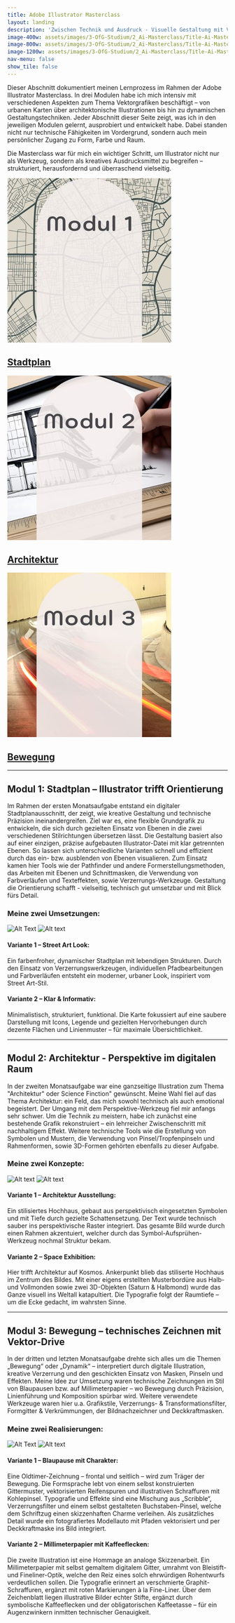```yaml
---
title: Adobe Illustrator Masterclass
layout: landing
description: 'Zwischen Technik und Ausdruck - Visuelle Gestaltung mit Vektorgrafiken'
image-400w: assets/images/3-OfG-Studium/2_Ai-Masterclass/Title-Ai-Masterclass-400w.jpg
image-800w: assets/images/3-OfG-Studium/2_Ai-Masterclass/Title-Ai-Masterclass-800w.jpg
image-1200w: assets/images/3-OfG-Studium/2_Ai-Masterclass/Title-Ai-Masterclass-1200w.jpg
nav-menu: false
show_tile: false
---
```


<div id="main">
    <div class="inner">

  <!-- One -->
  <section id="Einleitung Ai-Masterclass">
    <p>Dieser Abschnitt dokumentiert meinen Lernprozess im Rahmen der Adobe Illustrator Masterclass. In drei Modulen habe ich mich intensiv mit verschiedenen Aspekten zum Thema Vektorgrafiken beschäftigt – von urbanen Karten über architektonische Illustrationen bis hin zu dynamischen Gestaltungstechniken. Jeder Abschnitt dieser Seite zeigt, was ich in den jeweiligen Modulen gelernt, ausprobiert und entwickelt habe. Dabei standen nicht nur technische Fähigkeiten im Vordergrund, sondern auch mein persönlicher Zugang zu Form, Farbe und Raum.</p>
    <p>Die Masterclass war für mich ein wichtiger Schritt, um Illustrator nicht nur als Werkzeug, sondern als kreatives Ausdrucksmittel zu begreifen – strukturiert, herausfordernd und überraschend vielseitig.</p>
  </section>

  <!-- Two -->
  <section class="bricks">
    <article class="style1">
      <span class="image">
        <img 
          src="assets/images/3-OfG-Studium/2_Ai-Masterclass/Ai-Masterclass_Modul-01-375w.jpg" 
          alt=""
        >
      </span>
      <a href="#modul-1">
        <h2>Stadtplan</h2>
      </a>
    </article>
    <article class="style2">
      <span class="image">
        <img src="assets/images/3-OfG-Studium/2_Ai-Masterclass/Ai-Masterclass_Modul-02-375w.jpg" 
        alt="">
      </span>
      <a href="#modul-2">
        <h2>Architektur</h2>
      </a>
    </article>
    <article class="style3">
      <span class="image">
        <img src="assets/images/3-OfG-Studium/2_Ai-Masterclass/Ai-Masterclass_Modul-03-375w.jpg" 
        alt="">
      </span>
      <a href="#modul-3">
        <h2>Bewegung</h2>
      </a>
    </article>
  </section>
  <hr />

  <!-- Three -->
  <section id="modul-1" class="anchor">
    <h2>Modul 1: Stadtplan – Illustrator trifft Orientierung</h2>
    <p>Im Rahmen der ersten Monatsaufgabe entstand ein digitaler Stadtplanausschnitt, der zeigt, wie kreative Gestaltung und technische Präzision ineinandergreifen. Ziel war es, eine flexible Grundgrafik zu entwickeln, die sich durch gezielten Einsatz von Ebenen in die zwei verschiedenen Stilrichtungen übersetzen lässt. Die Gestaltung basiert also auf einer einzigen, präzise aufgebauten Illustrator-Datei mit klar getrennten Ebenen. So lassen sich unterschiedliche Varianten schnell und effizient durch das ein- bzw. ausblenden von Ebenen visualieren. Zum Einsatz kamen hier Tools wie der Pathfinder und andere Formerstellungsmethoden, das Arbeiten mit Ebenen und Schnittmasken, die Verwendung von Farbverläufen und Texteffekten, sowie Verzerrungs-Werkzeuge. Gestaltung die Orientierung schafft - vielseitig, technisch gut umsetzbar und mit Blick fürs Detail.</p>
    <h3 style="text-align: left;">Meine zwei Umsetzungen:</h3>
    <image-compare class="image image__center" data-position="center center">
        <img 
          slot="image-1" 
          alt="Alt Text" 
          src="{% link /assets/images/3-OfG-Studium/2_Ai-Masterclass/Ai-Masterclass_Modul-01_Stadtplan-Version1-1200w.jpg %}"
          srcset="
            {% link /assets/images/3-OfG-Studium/2_Ai-Masterclass/Ai-Masterclass_Modul-01_Stadtplan-Version1-100w.jpg %} 100w
            , {% link /assets/images/3-OfG-Studium/2_Ai-Masterclass/Ai-Masterclass_Modul-01_Stadtplan-Version1-400w.jpg %} 400w
            , {% link /assets/images/3-OfG-Studium/2_Ai-Masterclass/Ai-Masterclass_Modul-01_Stadtplan-Version1-800w.jpg %} 800w
            , {% link /assets/images/3-OfG-Studium/2_Ai-Masterclass/Ai-Masterclass_Modul-01_Stadtplan-Version1-1200w.jpg %} 1200w
          "
          sizes="50vw"
        />
        <img 
          slot="image-2" 
          alt="Alt text" 
          src="{% link /assets/images/3-OfG-Studium/2_Ai-Masterclass/Ai-Masterclass_Modul-01_Stadtplan-Version2-1200w.jpg %}"
          srcset="
            {% link /assets/images/3-OfG-Studium/2_Ai-Masterclass/Ai-Masterclass_Modul-01_Stadtplan-Version2-100w.jpg %} 100w
            , {% link /assets/images/3-OfG-Studium/2_Ai-Masterclass/Ai-Masterclass_Modul-01_Stadtplan-Version2-400w.jpg %} 400w
            , {% link /assets/images/3-OfG-Studium/2_Ai-Masterclass/Ai-Masterclass_Modul-01_Stadtplan-Version2-800w.jpg %} 800w
            , {% link /assets/images/3-OfG-Studium/2_Ai-Masterclass/Ai-Masterclass_Modul-01_Stadtplan-Version2-1200w.jpg %} 1200w
          "
          sizes="50vw"
        />
    </image-compare>
    <div class="row">
      <div class="6u 12u$(medium)">
        <h4>Variante 1 – Street Art Look:</h4>
        <p>Ein farbenfroher, dynamischer Stadtplan mit lebendigen Strukturen. Durch den Einsatz von Verzerrungswerkzeugen, individuellen Pfadbearbeitungen und Farbverläufen entsteht ein moderner, urbaner Look, inspiriert vom Street Art-Stil.</p>
      </div>
      <div class="6u 12u$(medium)">
        <h4>Variante 2 – Klar & Informativ:</h4>
        <p>Minimalistisch, strukturiert, funktional. Die Karte fokussiert auf eine saubere Darstellung mit Icons, Legende und gezielten Hervorhebungen durch dezente Flächen und Linienmuster – für maximale Übersichtlichkeit.</p>
      </div>
    </div>
  </section>

  <hr />

  <!-- Four -->
  <section id="modul-2" class="anchor">
    <h2>Modul 2: Architektur - Perspektive im digitalen Raum</h2>
    <p>In der zweiten Monatsaufgabe war eine ganzseitige Illustration zum Thema "Architektur" oder Science Finction" gewünscht. Meine Wahl fiel auf das Thema Architektur: ein Feld, das mich sowohl technisch als auch emotional begeistert. Der Umgang mit dem Perspektive-Werkzeug fiel mir anfangs sehr schwer. Um die Technik zu meistern, habe ich zunächst eine bestehende Grafik rekonstruiert – ein lehrreicher Zwischenschritt mit nachhaltigem Effekt. Weitere technische Tools wie die Erstellung von Symbolen und Mustern, die Verwendung von Pinsel/Tropfenpinseln und Rahmenformen, sowie 3D-Formen gehörten ebenfalls zu dieser Aufgabe.</p>
    <h3 style="text-align: left;">Meine zwei Konzepte:</h3>
    <image-compare class="image image__center" data-position="center center">
        <img 
          slot="image-1" 
          alt="Alt text" 
          src="{% link /assets/images/3-OfG-Studium/2_Ai-Masterclass/Ai-Masterclass_Modul-02_Perspektive-Version1-1200w.jpg %}"
          srcset="
            {% link /assets/images/3-OfG-Studium/2_Ai-Masterclass/Ai-Masterclass_Modul-02_Perspektive-Version1-100w.jpg %} 100w
            , {% link /assets/images/3-OfG-Studium/2_Ai-Masterclass/Ai-Masterclass_Modul-02_Perspektive-Version1-400w.jpg %} 400w
            , {% link /assets/images/3-OfG-Studium/2_Ai-Masterclass/Ai-Masterclass_Modul-02_Perspektive-Version1-800w.jpg %} 800w
            , {% link /assets/images/3-OfG-Studium/2_Ai-Masterclass/Ai-Masterclass_Modul-02_Perspektive-Version1-1200w.jpg %} 1200w
          "
          sizes="40vw"
        />
        <img 
          slot="image-2" 
          alt="Alt text" 
          src="{% link /assets/images/3-OfG-Studium/2_Ai-Masterclass/Ai-Masterclass_Modul-02_Perspektive-Version2-1200w.jpg %}"
          srcset="
            {% link /assets/images/3-OfG-Studium/2_Ai-Masterclass/Ai-Masterclass_Modul-02_Perspektive-Version2-100w.jpg %} 100w
            , {% link /assets/images/3-OfG-Studium/2_Ai-Masterclass/Ai-Masterclass_Modul-02_Perspektive-Version2-400w.jpg %} 400w
            , {% link /assets/images/3-OfG-Studium/2_Ai-Masterclass/Ai-Masterclass_Modul-02_Perspektive-Version2-800w.jpg %} 800w
            , {% link /assets/images/3-OfG-Studium/2_Ai-Masterclass/Ai-Masterclass_Modul-02_Perspektive-Version2-1200w.jpg %} 1200w
          "
          sizes="40vw"
        />
    </image-compare>
    <div class="row">
      <div class="6u 12u$(medium)">
        <h4>Variante 1 – Architektur Ausstellung:</h4>
        <p>Ein stilisiertes Hochhaus, gebaut aus perspektivisch eingesetzten Symbolen und mit Tiefe durch gezielte Schattensetzung. Der Text wurde technisch sauber ins perspektivische Raster integriert. Das gesamte Bild wurde durch einen Rahmen akzentuiert, welcher durch das Symbol-Aufsprühen-Werkzeug nochmal Struktur bekam.</p>
      </div>
      <div class="6u 12u$(medium)">
        <h4>Variante 2 – Space Exhibition:</h4>
        <p>Hier trifft Architektur auf Kosmos. Ankerpunkt blieb das stiliserte Hochhaus im Zentrum des Bildes. Mit einer eigens erstellten Musterbordüre aus Halb- und Vollmonden sowie zwei 3D-Objekten (Saturn & Halbmond) wurde das Ganze visuell ins Weltall katapultiert. Die Typografie folgt der Raumtiefe – um die Ecke gedacht, im wahrsten Sinne.</p>
      </div>
    </div>
  </section>

  <hr />

  <!-- Five -->
  <section id="modul-3" class="anchor">
    <h2>Modul 3: Bewegung – technisches Zeichnen mit Vektor-Drive</h2>
    <p>In der dritten und letzten Monatsaufgabe drehte sich alles um die Themen „Bewegung“ oder „Dynamik“ – interpretiert durch digitale Illustration, kreative Verzerrung und den geschickten Einsatz von Masken, Pinseln und Effekten. Meine Idee zur Umsetzung waren technische Zeichnungen im Stil von Blaupausen bzw. auf Millimeterpapier – wo Bewegung durch Präzision, Linienführung und Komposition spürbar wird. Weitere verwendete Werkzeuge waren hier u.a. Grafikstile, Verzerrungs- & Transformationsfilter, Formgitter & Verkrümmungen, der Bildnachzeichner und Deckkraftmasken.</p>
    <h3 style="text-align: left;">Meine zwei Realisierungen:</h3>
    <image-compare class="image" data-position="center center">
        <img 
          slot="image-1" 
          alt="Alt Text" 
          src="{% link /assets/images/3-OfG-Studium/2_Ai-Masterclass/Ai-Masterclass_Modul-03_Auto-Version1-1200w.jpg %}"
          srcset="
            {% link /assets/images/3-OfG-Studium/2_Ai-Masterclass/Ai-Masterclass_Modul-03_Auto-Version1-100w.jpg %} 100w
            , {% link /assets/images/3-OfG-Studium/2_Ai-Masterclass/Ai-Masterclass_Modul-03_Auto-Version1-400w.jpg %} 400w
            , {% link /assets/images/3-OfG-Studium/2_Ai-Masterclass/Ai-Masterclass_Modul-03_Auto-Version1-800w.jpg %} 800w
            , {% link /assets/images/3-OfG-Studium/2_Ai-Masterclass/Ai-Masterclass_Modul-03_Auto-Version1-1200w.jpg %} 1200w
          "
          sizes="90vw"
        />
        <img 
          slot="image-2" 
          alt="Alt text" 
          src="{% link /assets/images/3-OfG-Studium/2_Ai-Masterclass/Ai-Masterclass_Modul-03_Auto-Version2-1200w.jpg %}"
          srcset="
            {% link /assets/images/3-OfG-Studium/2_Ai-Masterclass/Ai-Masterclass_Modul-03_Auto-Version2-100w.jpg %} 100w
            , {% link /assets/images/3-OfG-Studium/2_Ai-Masterclass/Ai-Masterclass_Modul-03_Auto-Version2-400w.jpg %} 400w
            , {% link /assets/images/3-OfG-Studium/2_Ai-Masterclass/Ai-Masterclass_Modul-03_Auto-Version2-800w.jpg %} 800w
            , {% link /assets/images/3-OfG-Studium/2_Ai-Masterclass/Ai-Masterclass_Modul-03_Auto-Version2-1200w.jpg %} 1200w
          "
          sizes="90vw"
        />
    </image-compare>
    <div class="row">
      <div class="6u 12u$(medium)">
        <h4>Variante 1 – Blaupause mit Charakter:</h4>
        <p>Eine Oldtimer-Zeichnung – frontal und seitlich – wird zum Träger der Bewegung. Die Formsprache lebt von einem selbst konstruierten Gittermuster, vektorisierten Reifenspuren und illustrativen Schraffuren mit Kohlepinsel. Typografie und Effekte sind eine Mischung aus „Scribble“, Verzerrungsfilter und einem selbst gestalteten Buchstaben-Pinsel, welche dem Schriftzug einen skizzenhaften Charme verleihen. Als zusätzliches Detail wurde ein fotografiertes Modellauto mit Pfaden vektorisiert und per Deckkraftmaske ins Bild integriert.</p>
      </div>
      <div class="6u 12u$(medium)">
        <h4>Variante 2 – Millimeterpapier mit Kaffeeflecken:</h4>
        <p>Die zweite Illustration ist eine Hommage an analoge Skizzenarbeit. Ein Millimeterpapier mit selbst gemaltem digitalem Gitter, umrahmt von Bleistift- und Fineliner-Optik, welche den Reiz eines solch ehrwürdigen Rohentwurfs verdeutlichen sollen. Die Typografie erinnert an verschmierte Graphit-Schraffuren, ergänzt mit roten Markierungen à la Fine-Liner. Über dem Zeichenblatt liegen illustrative Bilder echter Stifte, ergänzt durch symbolische Kaffeeflecken und der obligatorischen Kaffeetasse – für ein Augenzwinkern inmitten technischer Genauigkeit. </p>
      </div>
    </div>
  </section>
</div>
